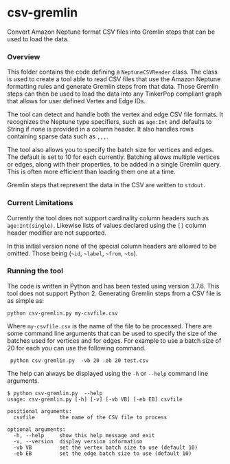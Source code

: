 # csv-gremlin

Convert Amazon Neptune format CSV files into Gremlin steps that can be used to load the data.

### Overview

This folder contains the code defining a `NeptuneCSVReader` class. The class is used to create a tool able to read CSV files that use the Amazon Neptune formatting
rules and generate Gremlin steps from that data.  Those Gremlin steps can then be used to load the data into any TinkerPop compliant graph that allows for user defined Vertex and Edge IDs.

The tool can detect and handle both the vertex and edge CSV file formats. It
recognizes the Neptune type specifiers, such as `age:Int` and defaults to String
if none is provided in a column header.  It also handles rows containing sparse data such as `,,,`.

The tool also allows you to specify the batch size for vertices and edges. The
default is set to 10 for each currently. Batching allows multiple vertices or
edges, along with their properties, to be added in a single Gremlin query. This is often more efficient than loading them one at a time.

Gremlin steps that represent the data in the CSV are written to `stdout`.

### Current Limitations

Currently the tool does not support cardinality column headers such as
`age:Int(single)`. Likewise lists of values declared using the `[]` column
header modifier are not supported.

In this initial version none of the special column headers are allowed to
be omitted. Those being (`~id`, `~label`, `~from`, `~to`).

### Running the tool

The code is written in Python and has been tested using version 3.7.6. This tool does not support Python 2. Generating Gremlin steps from a CSV file is as simple as:

```
python csv-gremlin.py my-csvfile.csv
```
Where `my-csvfile.csv` is the name of the file to be processed. There are some command line arguments that can be used to specify the size of the batches used for vertices and for edges. For example to use a batch size of 20 for each you can use the following command.
```
 python csv-gremlin.py  -vb 20 -eb 20 test.csv
```
The help can always be displayed using the `-h` or `--help` command line arguments.
```
$ python csv-gremlin.py  --help
usage: csv-gremlin.py [-h] [-v] [-vb VB] [-eb EB] csvfile

positional arguments:
  csvfile        the name of the CSV file to process

optional arguments:
  -h, --help     show this help message and exit
  -v, --version  display version information
  -vb VB         set the vertex batch size to use (default 10)
  -eb EB         set the edge batch size to use (default 10)
  ```
